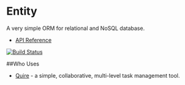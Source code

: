 # Entity

A very simple ORM for relational and NoSQL database.

* [API Reference](http://www.dartdocs.org/documentation/entity/0.7.2)

[![Build Status](https://drone.io/github.com/rikulo/entity/status.png)](https://drone.io/github.com/rikulo/entity/latest)

##Who Uses

* [Quire](https://quire.io) - a simple, collaborative, multi-level task management tool.
